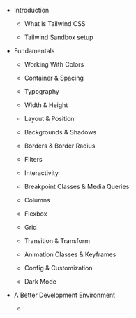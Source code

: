 - Introduction

  - What is Tailwind CSS

  - Tailwind Sandbox setup

- Fundamentals

  - Working With Colors

  - Container & Spacing

  - Typography

  - Width & Height

  - Layout & Position

  - Backgrounds & Shadows

  - Borders & Border Radius

  - Filters

  - Interactivity

  - Breakpoint Classes & Media Queries

  - Columns

  - Flexbox

  - Grid

  - Transition & Transform

  - Animation Classes & Keyframes

  - Config & Customization

  - Dark Mode

- A Better Development Environment

  -

